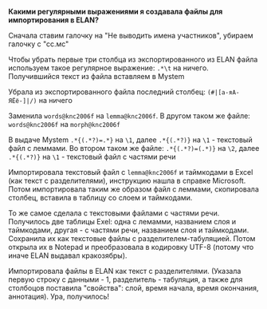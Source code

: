 **Какими регулярными выражениями я создавала файлы для импортирования в ELAN?**

Сначала ставим галочку на "Не выводить имена участников", убираем галочку с "сс.мс"

Чтобы убрать первые три столбца из экспортированного из ELAN файла используем такое регулярное выражение: `.*\t` на ничего. Получившийся текст из файла вставляем в Mystem

Убрала из экспортированного файла последний столбец: `(#|[а-яА-ЯЁё-]|/)` на ничего

Заменила `words@knc2006f` на `lemma@knc2006f`. В другом таком же файле: `words@knc2006f` на `morph@knc2006f`

В выдаче Mystem `.*{(.*?)=.*}` на `\1`, далее `.*{(.*?)}` на `\1` - текстовый файл с леммами. Во втором таком же файле: `.*{(.*?)=(.*)}` на `\2`, далее `.*{(.*?)}` на `\1` - текстовый файл с частями речи

Импортировала текстовый файл c `lemma@knc2006f` и таймкодами в Excel (как текст с разделителями), инструкцию нашла в справке Microsoft. Потом импортировала таким же образом файл с леммами, скопировала столбец, вставила в таблицу со слоем и таймкодами.

То же самое сделала с текстовыми файлами с частями речи. Получилось две таблицы Exel: одна с лемамми, названием слоя и таймкодами, другая - с частями речи, названием слоя и таймкодами. Сохранила их как текстовые файлы с разделителем-табуляцией. Потом открыла их в Notepad и преобразовала в кодировку UTF-8 (потому что иначе ELAN выдавал кракозябры).

Импортировала файлы в ELAN как текст с разделителями. (Указала первую строку с данными - 1, разделитель - табуляция, а также для столбоцов поставила "свойства": слой, время начала, время окончания, аннотация). Ура, получилось!
